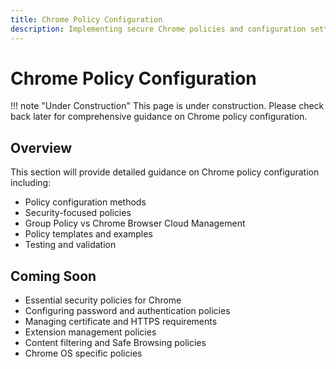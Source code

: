 ```yaml
---
title: Chrome Policy Configuration
description: Implementing secure Chrome policies and configuration settings
---
```


# Chrome Policy Configuration

!!! note "Under Construction"
    This page is under construction. Please check back later for comprehensive guidance on Chrome policy configuration.

## Overview

This section will provide detailed guidance on Chrome policy configuration including:

- Policy configuration methods
- Security-focused policies
- Group Policy vs Chrome Browser Cloud Management
- Policy templates and examples
- Testing and validation

## Coming Soon

- Essential security policies for Chrome
- Configuring password and authentication policies
- Managing certificate and HTTPS requirements
- Extension management policies
- Content filtering and Safe Browsing policies
- Chrome OS specific policies